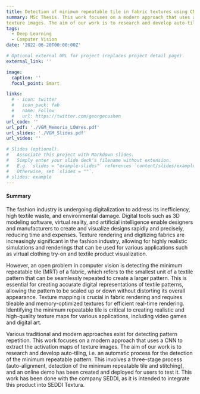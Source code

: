 ```yaml
---
title: Detection of minimum repeatable tile in fabric textures using CNN activations.
summary: MSc Thesis. This work focuses on a modern approach that uses a CNN to extract the activation maps of
texture images. The aim of our work is to research and develop auto-tiling, i.e. an automatic process for the detection of the minimum repeatable pattern. This involves a three-stage process (auto-alignment, detection of the minimum repeatable tile and stitching), and an online demo has been created and deployed for users to test it. This work has been done with the company SEDDI, as it is intended to integrate this product into SEDDI Textura.
tags:
  - Deep Learning
  - Computer Vision
date: '2022-06-20T00:00:00Z'

# Optional external URL for project (replaces project detail page).
external_link: ''

image:
  caption: ''
  focal_point: Smart

links:
  # - icon: twitter
  #   icon_pack: fab
  #   name: Follow
  #   url: https://twitter.com/georgecushen
url_code: ''
url_pdf: './VGM_Memoria_LOWres.pdf'
url_slides: './VGM_Slides.pdf'
url_video: ''

# Slides (optional).
#   Associate this project with Markdown slides.
#   Simply enter your slide deck's filename without extension.
#   E.g. `slides = "example-slides"` references `content/slides/example-slides.md`.
#   Otherwise, set `slides = ""`.
# slides: example
---
```


#### Summary

The fashion industry is undergoing digitalization to address its inefficiency, high textile
waste, and environmental damage. Digital tools such as 3D modeling software, virtual
reality, and artificial intelligence enable designers and manufacturers to create and
visualize designs rapidly and precisely, reducing time and expenses. Texture rendering
and digitizing fabrics are increasingly significant in the fashion industry, allowing for
highly realistic simulations and renderings that can be used for various applications such
as virtual clothing try-on and textile product visualization.

However, an open problem in computer vision is detecting the minimum repeatable
tile (MRT) of a fabric, which refers to the smallest unit of a textile pattern that can
be seamlessly repeated to create a larger pattern. This is essential for creating accurate
digital representations of textile patterns, allowing the pattern to be scaled up or down
without distorting its overall appearance. Texture mapping is crucial in fabric rendering
and requires tileable and memory-optimized textures for efficient real-time rendering.
Identifying the minimum repeatable tile is critical to creating realistic and high-quality
texture maps for various applications, including video games and digital art.

Various traditional and modern approaches exist for detecting pattern repetition. This
work focuses on a modern approach that uses a CNN to extract the activation maps of
texture images. The aim of our work is to research and develop auto-tiling, i.e. an
automatic process for the detection of the minimum repeatable pattern. This involves
a three-stage process (auto-alignment, detection of the minimum repeatable tile and
stitching), and an online demo has been created and deployed for users to test it. This
work has been done with the company SEDDI, as it is intended to integrate this product
into SEDDI Textura.